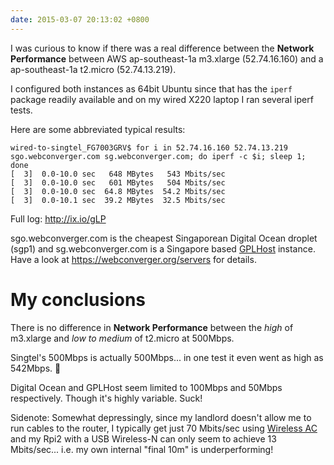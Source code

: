 ```yaml
---
date: 2015-03-07 20:13:02 +0800
---
```


I was curious to know if there was a real difference between the **Network Performance** between AWS ap-southeast-1a m3.xlarge (52.74.16.160) and a ap-southeast-1a t2.micro (52.74.13.219).

I configured both instances as 64bit Ubuntu since that has the `iperf` package readily available and on my wired X220 laptop I ran several iperf tests.

Here are some abbreviated typical results:

	wired-to-singtel_FG7003GRV$ for i in 52.74.16.160 52.74.13.219 sgo.webconverger.com sg.webconverger.com; do iperf -c $i; sleep 1; done
	[  3]  0.0-10.0 sec   648 MBytes   543 Mbits/sec
	[  3]  0.0-10.0 sec   601 MBytes   504 Mbits/sec
	[  3]  0.0-10.0 sec  64.8 MBytes  54.2 Mbits/sec
	[  3]  0.0-10.1 sec  39.2 MBytes  32.5 Mbits/sec

Full log: <http://ix.io/gLP>

sgo.webconverger.com is the cheapest Singaporean Digital Ocean droplet (sgp1)
and sg.webconverger.com is a Singapore based
[GPLHost](http://www.gplhost.com/gplhost-network-singapore.html) instance. Have
a look at <https://webconverger.org/servers> for details.

# My conclusions

There is no difference in **Network Performance** between the _high_ of
m3.xlarge and _low to medium_ of t2.micro at 500Mbps.

Singtel's 500Mbps is actually 500Mbps... in one test it even went as high as
542Mbps. &#128079;

Digital Ocean and GPLHost seem limited to 100Mbps and 50Mbps respectively.
Though it's highly variable. Suck!

Sidenote: Somewhat depressingly, since my landlord doesn't allow me to run
cables to the router, I typically get just 70 Mbits/sec using [Wireless
AC](http://en.wikipedia.org/wiki/IEEE_802.11ac) and my Rpi2 with a USB
Wireless-N can only seem to achieve 13 Mbits/sec... i.e. my own internal "final
10m" is underperforming!
